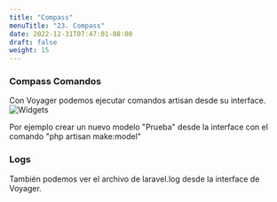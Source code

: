 ```yaml
---
title: "Compass"
menuTitle: "23. Compass"
date: 2022-12-31T07:47:01-08:00
draft: false
weight: 15
---
```


### Compass Comandos
Con Voyager podemos ejecutar comandos artisan desde su interface.
![Widgets](/Voyager/comandos-voyager.png)

Por ejemplo crear un nuevo modelo "Prueba" desde la interface con el comando "php artisan make:model"

### Logs
También podemos ver el archivo de laravel.log desde la interface de Voyager.



